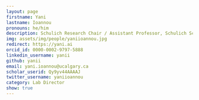 ```yaml
---
layout: page
firstname: Yani
lastname: Ioannou
pronouns: he/him
description: Schulich Research Chair / Assistant Professor, Schulich School of Engineering
img: assets/img/people/yaniioannou.jpg
redirect: https://yani.ai
orcid_id: 0000-0002-9797-5888
linkedin_username: yanii
github: yanii
email: yani.ioannou@ucalgary.ca
scholar_userid: Qy9yv44AAAAJ
twitter_username: yaniioannou
category: Lab Director
show: true
---
```

